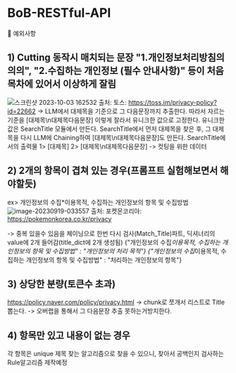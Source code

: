 # BoB-RESTful-API

📌 예외사항
## 1) Cutting 동작시 매치되는 문장 "1.개인정보처리방침의 의의", "2.수집하는 개인정보 (필수 안내사항)" 등이 처음 목차에 있어서 이상하게 잘림

![스크린샷 2023-10-03 162532](https://github.com/S-SIRIUS/BoB-RESTful-API/assets/109223193/9fa290ca-7c56-48cd-962e-f185d532f4c3)
출처: 토스: https://toss.im/privacy-policy?id=22662
->
LLM에서 대제목을 기준으로 그 다음문장까지 추출한다.
따라서 자르는 기준을 [대제목\n대제목다음문장] 이렇게 잘라서 유니크한 값으로 고정한다.
유니크한 값은 SearchTitle 모듈에서 만든다.
SearchTitle에서 먼저 대제목을 찾은 후, 그 대제목을 다시 LLM에 Chaining하여  [대제목\n대제목다음문장]도 만든다.
SearchTitle에서의 출력물
   1> [대제목]
   2> [대제목\n대제목다음문장] -> 컷팅을 위한 데이터


## 2) 2개의 항목이 겹쳐 있는 경우(프롬프트 실험해보면서 해야할듯)
   ex> 개인정보의 수집*이용목적, 수집하는 개인정보의 항목 및 수집방법
![image-20230919-033557](https://github.com/S-SIRIUS/BoB-RESTful-API/assets/109223193/fc88f609-8030-49f0-946c-168369e79bf6)
출처: 포켓몬코리아: https://pokemonkorea.co.kr/privacy

-> 중복 있을수 있음을 체이닝으로 한번 다시 검사(Match_Title)파트, 딕셔너리의 value에 2개 들어감(title_dict에 2개 생성됨)
{"개인정보의 수집*이용목적, 수집하는 개인정보의 항목 및 수집방법" : "개인정보의 처리 목적"}
{"개인정보의 수집*이용목적, 수집하는 개인정보의 항목 및 수집방법" : "처리하는 개인정보의 항목"}

## 3) 상당한 분량(토큰수 초과)
https://policy.naver.com/policy/privacy.html
-> chunk로 쪼개서 리스트로 Title 뽑는다.
-> 오버랩을 통해서 그 다음문장 추출 못하는거방지한다.



## 4) 항목만 있고 내용이 없는 경우
각 항목은 unique 제목 찾는 알고리즘으로 찾을 수 있으니, 찾아서 공백인지 검사하는 Rule알고리즘 제작예정








